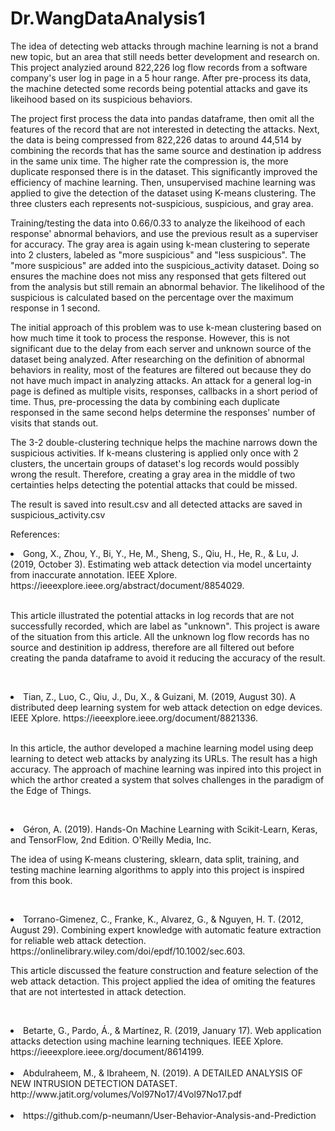 # Dr.WangDataAnalysis1
The idea of detecting web attacks through machine learning is not a brand new topic, but an area that still needs better development and research on. This project analyzied around 822,226 log flow records from a software company's user log in page in a 5 hour range. After pre-process its data, the machine detected some records being potential attacks and gave its likeihood based on its suspicious behaviors. 

The project first process the data into pandas dataframe, then omit all the features of the record that are not interested in detecting the attacks. Next, the data is being compressed from 822,226 datas to around 44,514 by combining the records that has the same source and destination ip address in the same unix time. The higher rate the compression is, the more duplicate responsed there is in the dataset. This significantly improved the efficiency of machine learning. Then, unsupervised machine learning was applied to give the detection of the dataset using K-means clustering. The three clusters each represents not-suspicious, suspicious, and gray area. 

Training/testing the data into 0.66/0.33 to analyze the likeihood of each response' abnormal behaviors, and use the previous result as a superviser for accuracy. The gray area is again using k-mean clustering to seperate into 2 clusters, labeled as "more suspicious" and "less suspicious". The "more suspicious" are added into the suspicious_activity dataset. Doing so ensures the machine does not miss any responsed that gets filtered out from the analysis but still remain an abnormal behavior. The likelihood of the suspicious is calculated based on the percentage over the maximum response in 1 second.

The initial approach of this problem was to use k-mean clustering based on how much time it took to process the response. However, this is not significant due to the delay from each server and unknown source of the dataset being analyzed. After researching on the definition of abnormal behaviors in reality, most of the features are filtered out because they do not have much impact in analyzing attacks. An attack for a general log-in page is defined as multiple visits, responses, callbacks in a short period of time. Thus, pre-processing the data by combining each duplicate responsed in the same second helps determine the responses' number of visits that stands out.

The 3-2 double-clustering technique helps the machine narrows down the suspicious activities. If k-means clustering is applied only once with 2 clusters, the uncertain groups of dataset's log records would possibly wrong the result. Therefore, creating a gray area in the middle of two certainties helps detecting the potential attacks that could be missed.

The result is saved into result.csv and all detected attacks are saved in suspicious_activity.csv

References:

<li>Gong, X., Zhou, Y., Bi, Y., He, M., Sheng, S., Qiu, H., He, R., & Lu, J. (2019, October 3). Estimating web attack detection via model uncertainty from inaccurate annotation. IEEE Xplore. https://ieeexplore.ieee.org/abstract/document/8854029. 
    
<br>This article illustrated the potential attacks in log records that are not successfully recorded, which are label as "unknown". This project is aware of the situation from this article. All the unknown log flow records has no source and destinition ip address, therefore are all filtered out before creating the panda dataframe to avoid it reducing the accuracy of the result.</li><br>
<li>Tian, Z., Luo, C., Qiu, J., Du, X., & Guizani, M. (2019, August 30). A distributed deep learning system for web attack detection on edge devices. IEEE Xplore. https://ieeexplore.ieee.org/document/8821336. 

<br>In this article, the author developed a machine learning model using deep learning to detect web attacks by analyzing its URLs. The result has a high accuracy. The approach of machine learning was inpired into this project in which the arthor created a system that solves challenges in the paradigm of the Edge of Things.</li><br>
<li>Géron, A. (2019). Hands-On Machine Learning with Scikit-Learn, Keras, and TensorFlow, 2nd Edition. O'Reilly Media, Inc.
<br>
    
The idea of using K-means clustering, sklearn, data split, training, and testing machine learning algorithms to apply into this project is inspired from this book. </li><br>
<li>Torrano-Gimenez, C., Franke, K., Alvarez, G., & Nguyen, H. T. (2012, August 29). Combining expert knowledge with automatic feature extraction for reliable web attack detection. https://onlinelibrary.wiley.com/doi/epdf/10.1002/sec.603. 
<br>
    
This article discussed the feature construction and feature selection of the web attack detaction. This project applied the idea of omiting the features that are not intertested in attack detection. </li><br>
<li>Betarte, G., Pardo, Á., &amp; Martínez, R. (2019, January 17). Web application attacks detection using machine learning techniques. IEEE Xplore. https://ieeexplore.ieee.org/document/8614199. 
<br>


</li><br>
<li>Abdulraheem, M., &amp; Ibraheem, N. (2019). A DETAILED ANALYSIS OF NEW INTRUSION DETECTION DATASET. http://www.jatit.org/volumes/Vol97No17/4Vol97No17.pdf</li><br>
<li>https://github.com/p-neumann/User-Behavior-Analysis-and-Prediction</li>
